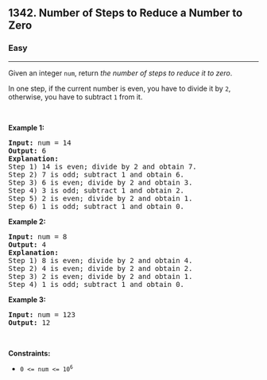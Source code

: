 <h2>1342. Number of Steps to Reduce a Number to Zero</h2><h3>Easy</h3><hr><div><p>Given an integer <code>num</code>, return <em>the number of steps to reduce it to zero</em>.</p>

<p>In one step, if the current number is even, you have to divide it by <code>2</code>, otherwise, you have to subtract <code>1</code> from it.</p>

<p>&nbsp;</p>
<p><strong>Example 1:</strong></p>

<pre><strong>Input:</strong> num = 14
<strong>Output:</strong> 6
<strong>Explanation:</strong>&nbsp;
Step 1) 14 is even; divide by 2 and obtain 7.&nbsp;
Step 2) 7 is odd; subtract 1 and obtain 6.
Step 3) 6 is even; divide by 2 and obtain 3.&nbsp;
Step 4) 3 is odd; subtract 1 and obtain 2.&nbsp;
Step 5) 2 is even; divide by 2 and obtain 1.&nbsp;
Step 6) 1 is odd; subtract 1 and obtain 0.
</pre>

<p><strong>Example 2:</strong></p>

<pre><strong>Input:</strong> num = 8
<strong>Output:</strong> 4
<strong>Explanation:</strong>&nbsp;
Step 1) 8 is even; divide by 2 and obtain 4.&nbsp;
Step 2) 4 is even; divide by 2 and obtain 2.&nbsp;
Step 3) 2 is even; divide by 2 and obtain 1.&nbsp;
Step 4) 1 is odd; subtract 1 and obtain 0.
</pre>

<p><strong>Example 3:</strong></p>

<pre><strong>Input:</strong> num = 123
<strong>Output:</strong> 12
</pre>

<p>&nbsp;</p>
<p><strong>Constraints:</strong></p>

<ul data-read-aloud-multi-block="true">
	<li><code>0 &lt;= num &lt;= 10<sup style="">6</sup></code></li>
</ul>
</div>